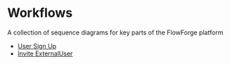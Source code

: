 # Workflows

A collection of sequence diagrams for key parts of the FlowForge platform

 - [User Sign Up](./signup.md)
 - [Invite ExternalUser](./invite-external-user.md)
